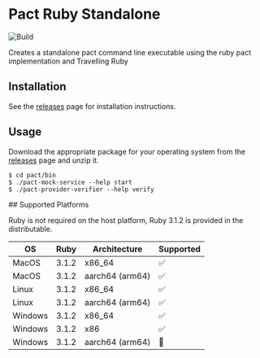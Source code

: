 # Pact Ruby Standalone

![Build](https://github.com/you54f/pact-ruby-standalone/workflows/Build/badge.svg)

Creates a standalone pact command line executable using the ruby pact implementation and Travelling Ruby

## Installation

See the [releases](https://github.com/you54f/pact-ruby-standalone/releases) page for installation instructions.

## Usage

Download the appropriate package for your operating system from the [releases](https://github.com/you54f/pact-ruby-standalone/releases) page and unzip it.

    $ cd pact/bin
    $ ./pact-mock-service --help start
    $ ./pact-provider-verifier --help verify

## Supported Platforms

Ruby is not required on the host platform, Ruby 3.1.2 is provided in the distributable.


| OS     | Ruby      | Architecture   | Supported |
| -------| -------   | ------------   | --------- |
| MacOS  | 3.1.2     | x86_64         | ✅        |
| MacOS  | 3.1.2     | aarch64 (arm64)| ✅        |
| Linux  | 3.1.2     | x86_64         | ✅        |
| Linux  | 3.1.2     | aarch64 (arm64)| ✅        |
| Windows| 3.1.2     | x86_64         | ✅        |
| Windows| 3.1.2     | x86            | ✅        |
| Windows| 3.1.2     | aarch64 (arm64)| 🚧        |
